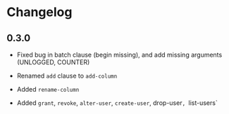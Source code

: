 # Changelog

## 0.3.0

* Fixed bug in batch clause (begin missing), and add missing arguments
  (UNLOGGED, COUNTER)

* Renamed `add` clause to `add-column`

* Added `rename-column`

* Added `grant`, `revoke`, `alter-user`, `create-user`, drop-user`, `list-users`
